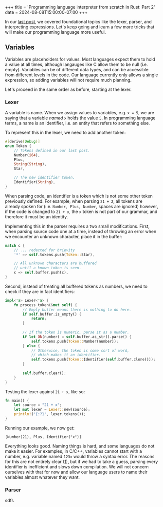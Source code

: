 +++ 
title = 'Programming language interpreter from scratch in Rust: Part 2'
date = 2024-08-08T15:00:00-07:00
+++

In our [last post](/posts/programming-language-interpreter-from-scratch-part-1), we covered foundational topics like the lexer, parser, and interpreting expressions. Let's keep going and learn a few more tricks that will make our programming language more useful.

## Variables

Variables are placeholders for values. Most languages expect them to hold a value at all times, although langauges like C allow them to be null (i.e. empty). Variables can be of different data types, and can be accessible from different levels in the code. Our language currently only allows a single expression, so adding variables will not require much planning.

Let's proceed in the same order as before, starting at the lexer.

### Lexer

A variable is name. When we assign values to variables, e.g. `x = 5`, we are saying that a variable _named_ `x` holds the value `5`. In programming language terms, a name is an identifier, i.e. an entity that refers to something else.

To represent this in the lexer, we need to add another token:

```rust
#[derive(Debug)]
enum Token {
    // Tokens defined in our last post.
    Number(i64),
    Plus,
    String(String),
    Star,

    // The new identifier token.
    Identifier(String),
}
```

When parsing code, an identifier is a token which is not some other token previously defined. For example, when parsing `21 + 2`, all tokens are already spoken for (i.e. `Number, Plus, Number`, spaces are ignored) however, if the code is changed to `21 + x`, the `x` token is not part of our grammar, and  therefore it must be an identity.

Implementing this in the parser requires a two small modifications. First, when parsing source code one at a time, instead of throwing an error when we encounter an unknown character, place it in the buffer:

```rust
match c {
    // ... redacted for brievity
    '*' => self.tokens.push(Token::Star),

    // All unknown characters are buffered
    // until a known token is seen.
    c => self.buffer.push(c),
}
```

Second, instead of treating all buffered tokens as numbers, we need to check if they are in fact identifiers:

```rust
impl<'a> Lexer<'a> {
    fn process_token(&mut self) {
        // Empty buffer means there is nothing to do here.
        if self.buffer.is_empty() {
            return;
        }
        
        // If the token is numeric, parse it as a number.
        if let Ok(number) = self.buffer.as_str().parse() {
            self.tokens.push(Token::Number(number));
        } else {
            // Otherwise, the token is some sort of word,
            // which makes it an identifier.
            self.tokens.push(Token::Identifier(self.buffer.clone()));
        }
        
        self.buffer.clear();
    }
}
```

Testing the lexer against `21 + x`, like so:

```rust
fn main() {
    let source = "21 + x";
    let mut lexer = Lexer::new(source);
    println!("{:?}", lexer.tokens());
}
```

Running our example, we now get:

```
[Number(21), Plus, Identifier("x")]
```

Everything looks good. Naming things is hard, and some languages do not make it easier. For examples, in C/C++, variables cannot start with a number, e.g. variable named `123x` would throw a syntax error. The reasons for this are not entirely clear ([1]), but if we had to take a guess, parsing every identifier is inefficient and slows down compilation. We will not concern ourselves with that for now and allow our language users to name their variables almost whatever they want.


### Parser

sdfs


[1]: https://stackoverflow.com/questions/342152/why-cant-variable-names-start-with-numbers
